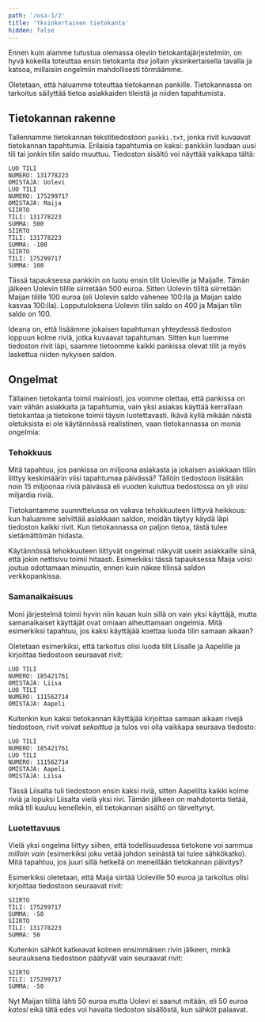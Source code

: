 ```yaml
---
path: '/osa-1/2'
title: 'Yksinkertainen tietokanta'
hidden: false
---
```


Ennen kuin alamme tutustua olemassa oleviin tietokantajärjestelmiin,
on hyvä kokeilla toteuttaa ensin tietokanta _itse_ jollain
yksinkertaisella tavalla ja katsoa, millaisiin ongelmiin mahdollisesti törmäämme.

Oletetaan, että haluamme toteuttaa tietokannan pankille.
Tietokannassa on tarkoitus säilyttää tietoa asiakkaiden tileistä
ja niiden tapahtumista.

## Tietokannan rakenne

Tallennamme tietokannan tekstitiedostoon `pankki.txt`,
jonka rivit kuvaavat tietokannan tapahtumia.
Erilaisia tapahtumia on kaksi: pankkiin luodaan uusi tili
tai jonkin tilin saldo muuttuu.
Tiedoston sisältö voi näyttää vaikkapa tältä:

```x
LUO TILI
NUMERO: 131778223
OMISTAJA: Uolevi
LUO TILI
NUMERO: 175299717
OMISTAJA: Maija
SIIRTO
TILI: 131778223
SUMMA: 500
SIIRTO
TILI: 131778223
SUMMA: -100
SIIRTO
TILI: 175299717
SUMMA: 100
```

Tässä tapauksessa pankkiin on luotu ensin tilit
Uoleville ja Maijalle.
Tämän jälkeen Uolevin tilille siirretään 500 euroa.
Sitten Uolevin tililtä siirretään Maijan tilille 100 euroa
(eli Uolevin saldo vähenee 100:lla ja Maijan saldo kasvaa 100:lla).
Lopputuloksena Uolevin tilin saldo on 400 ja Maijan tilin saldo on 100.

Ideana on, että lisäämme jokaisen tapahtuman yhteydessä tiedoston loppuun
kolme riviä, jotka kuvaavat tapahtuman.
Sitten kun luemme tiedoston rivit läpi,
saamme tietoomme kaikki pankissa olevat tilit ja myös laskettua
niiden nykyisen saldon.

## Ongelmat

Tällainen tietokanta toimii mainiosti,
jos voimme olettaa, että pankissa on vain vähän asiakkaita ja tapahtumia,
vain yksi asiakas käyttää kerrallaan tietokantaa ja tietokone toimii
täysin luotettavasti.
Ikävä kyllä mikään näistä oletuksista ei ole käytännössä realistinen,
vaan tietokannassa on monia ongelmia:

### Tehokkuus

Mitä tapahtuu, jos pankissa on miljoona asiakasta ja jokaisen asiakkaan
tiliin liittyy keskimäärin viisi tapahtumaa päivässä?
Tällöin tiedostoon lisätään noin 15 miljoonaa riviä päivässä
eli vuoden kuluttua tiedostossa on yli viisi miljardia riviä.

Tietokantamme suunnittelussa on vakava tehokkuuteen liittyvä heikkous:
kun haluamme selvittää asiakkaan saldon,
meidän täytyy käydä läpi tiedoston kaikki rivit.
Kun tietokannassa on paljon tietoa, tästä tulee sietämättömän hidasta.

Käytännössä tehokkuuteen liittyvät ongelmat näkyvät usein asiakkaille
siinä, että jokin nettisivu toimii hitaasti.
Esimerkiksi tässä tapauksessa Maija voisi joutua odottamaan minuutin,
ennen kuin näkee tilinsä saldon verkkopankissa.

### Samanaikaisuus

Moni järjestelmä toimii hyvin niin kauan kuin sillä on vain yksi käyttäjä,
mutta samanaikaiset käyttäjät ovat omiaan aiheuttamaan ongelmia.
Mitä esimerkiksi tapahtuu, jos kaksi käyttäjää koettaa luoda tilin samaan aikaan?

Oletetaan esimerkiksi, että tarkoitus olisi luoda tilit Liisalle ja Aapelille
ja kirjoittaa tiedostoon seuraavat rivit:

```x
LUO TILI
NUMERO: 185421761
OMISTAJA: Liisa
LUO TILI
NUMERO: 111562714
OMISTAJA: Aapeli
```

Kuitenkin kun kaksi tietokannan käyttäjää kirjoittaa samaan aikaan
rivejä tiedostoon, rivit voivat _sekoittua_
ja tulos voi olla vaikkapa seuraava tiedosto:

```x
LUO TILI
NUMERO: 185421761
LUO TILI
NUMERO: 111562714
OMISTAJA: Aapeli
OMISTAJA: Liisa
```

Tässä Liisalta tuli tiedostoon
ensin kaksi riviä, sitten Aapelilta kaikki kolme riviä
ja lopuksi Liisalta vielä yksi rivi.
Tämän jälkeen on mahdotonta tietää, mikä tili kuuluu kenellekin,
eli tietokannan sisältö on tärveltynyt.

### Luotettavuus

Vielä yksi ongelma liittyy siihen,
että todellisuudessa tietokone voi sammua _milloin vain_
(esimerkiksi joku vetää johdon seinästä tai tulee sähkökatko).
Mitä tapahtuu, jos juuri sillä hetkellä on meneillään
tietokannan päivitys?

Esimerkiksi oletetaan, että Maija siirtää Uoleville
50 euroa ja tarkoitus olisi kirjoittaa tiedostoon seuraavat rivit:

```x
SIIRTO
TILI: 175299717
SUMMA: -50
SIIRTO
TILI: 131778223
SUMMA: 50
```

Kuitenkin sähköt katkeavat kolmen ensimmäisen rivin jälkeen,
minkä seurauksena tiedostoon päätyvät vain seuraavat rivit:

```x
SIIRTO
TILI: 175299717
SUMMA: -50
```

Nyt Maijan tililtä lähti 50 euroa mutta Uolevi ei saanut mitään,
eli 50 euroa _katosi_ eikä tätä edes voi havaita tiedoston sisällöstä,
kun sähköt palaavat.
